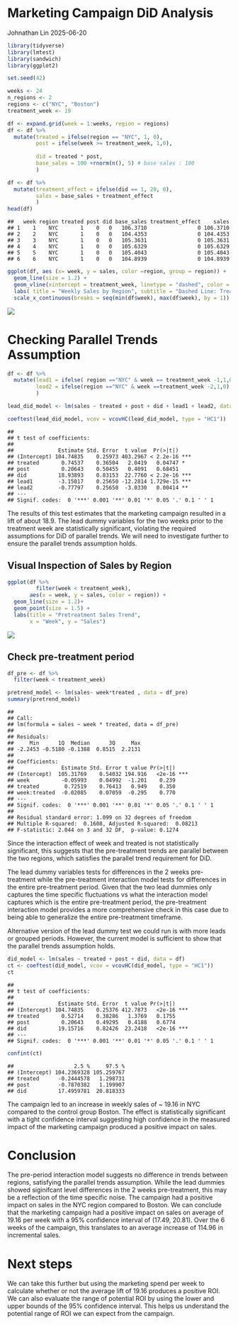 Marketing Campaign DiD Analysis
================
Johnathan Lin
2025-06-20

``` r
library(tidyverse)
library(lmtest)
library(sandwich)
library(ggplot2)
```

``` r
set.seed(42)
```

``` r
weeks <- 24
n_regions <- 2
regions <- c("NYC", "Boston")
treatment_week <- 19
```

``` r
df <- expand.grid(week = 1:weeks, region = regions)
df <- df %>% 
  mutate(treated = ifelse(region == "NYC", 1, 0),
         post = ifelse(week >= treatment_week, 1,0),
         
         did = treated * post,
         base_sales = 100 +rnorm(n(), 5) # base sales : 100
         )
```

``` r
df <- df %>% 
  mutate(treatment_effect = ifelse(did == 1, 20, 0),
         sales = base_sales + treatment_effect
         )
head(df)
```

    ##   week region treated post did base_sales treatment_effect    sales
    ## 1    1    NYC       1    0   0   106.3710                0 106.3710
    ## 2    2    NYC       1    0   0   104.4353                0 104.4353
    ## 3    3    NYC       1    0   0   105.3631                0 105.3631
    ## 4    4    NYC       1    0   0   105.6329                0 105.6329
    ## 5    5    NYC       1    0   0   105.4043                0 105.4043
    ## 6    6    NYC       1    0   0   104.8939                0 104.8939

``` r
ggplot(df, aes (x= week, y = sales, color =region, group = region)) +
  geom_line(size = 1.2) + 
  geom_vline(xintercept = treatment_week, linetype = "dashed", color = 'black') +
  labs( title = "Weekly Sales by Region", subtitle = "Dashed Line: Treatment Starts in NYC", y = "Sales", x = "Week") +
  scale_x_continuous(breaks = seq(min(df$week), max(df$week), by = 1)) 
```

![](Regional-Marketing-Campaign-Effect-using-DiD_files/figure-gfm/unnamed-chunk-5-1.png)<!-- -->

# Checking Parallel Trends Assumption

``` r
df <- df %>% 
  mutate(lead1 = ifelse( region =="NYC" & week == treatment_week -1,1,0),
         lead2 = ifelse(region =="NYC" & week ==treatment_week -2,1,0)
         )
```

``` r
lead_did_model <- lm(sales ~ treated + post + did + lead1 + lead2, data = df)
```

``` r
coeftest(lead_did_model, vcov = vcovHC(lead_did_model, type = "HC1"))
```

    ## 
    ## t test of coefficients:
    ## 
    ##              Estimate Std. Error  t value  Pr(>|t|)    
    ## (Intercept) 104.74835    0.25973 403.2967 < 2.2e-16 ***
    ## treated       0.74537    0.36504   2.0419   0.04747 *  
    ## post          0.20643    0.50455   0.4091   0.68451    
    ## did          18.93893    0.83153  22.7760 < 2.2e-16 ***
    ## lead1        -3.15017    0.25650 -12.2814 1.729e-15 ***
    ## lead2        -0.77797    0.25650  -3.0330   0.00414 ** 
    ## ---
    ## Signif. codes:  0 '***' 0.001 '**' 0.01 '*' 0.05 '.' 0.1 ' ' 1

The results of this test estimates that the marketing campaign resulted
in a lift of about 18.9. The lead dummy variables for the two weeks
prior to the treatment week are statistically significant, violating the
required assumptions for DiD of parallel trends. We will need to
investigate further to ensure the parallel trends assumption holds.

## Visual Inspection of Sales by Region

``` r
ggplot(df %>% 
         filter(week < treatment_week),
       aes(x = week, y = sales, color = region)) +
  geom_line(size = 1.2)+
  geom_point(size = 1.5) +
  labs(title = "Pretreatment Sales Trend",
       x = "Week", y = "Sales") 
```

![](Regional-Marketing-Campaign-Effect-using-DiD_files/figure-gfm/unnamed-chunk-9-1.png)<!-- -->

## Check pre-treatment period

``` r
df_pre <- df %>% 
  filter(week < treatment_week)
```

``` r
pretrend_model <- lm(sales~ week*treated , data = df_pre)
summary(pretrend_model)
```

    ## 
    ## Call:
    ## lm(formula = sales ~ week * treated, data = df_pre)
    ## 
    ## Residuals:
    ##     Min      1Q  Median      3Q     Max 
    ## -2.2453 -0.5180 -0.1388  0.8515  2.2131 
    ## 
    ## Coefficients:
    ##               Estimate Std. Error t value Pr(>|t|)    
    ## (Intercept)  105.31769    0.54032 194.916   <2e-16 ***
    ## week          -0.05993    0.04992  -1.201    0.239    
    ## treated        0.72519    0.76413   0.949    0.350    
    ## week:treated  -0.02085    0.07059  -0.295    0.770    
    ## ---
    ## Signif. codes:  0 '***' 0.001 '**' 0.01 '*' 0.05 '.' 0.1 ' ' 1
    ## 
    ## Residual standard error: 1.099 on 32 degrees of freedom
    ## Multiple R-squared:  0.1608, Adjusted R-squared:  0.08213 
    ## F-statistic: 2.044 on 3 and 32 DF,  p-value: 0.1274

Since the interaction effect of week and treated is not statistically
significant, this suggests that the pre-treatment trends are parallel
between the two regions, which satisfies the parallel trend requirement
for DiD.

The lead dummy variables tests for differences in the 2 weeks
pre-treatment while the pre-treatment interaction model tests for
differences in the entire pre-treatment period. Given that the two lead
dummies only captures the time specific fluctuations vs what the
interaction model captures which is the entire pre-treatment period, the
pre-treatment interaction model provides a more comprehensive check in
this case due to being able to generalize the entire pre-treatment
timeframe.

Alternative version of the lead dummy test we could run is with more
leads or grouped periods. However, the current model is sufficient to
show that the parallel trends assumption holds.

``` r
did_model <- lm(sales ~ treated + post + did, data = df)
ct <- coeftest(did_model, vcov = vcovHC(did_model, type = "HC1"))
ct
```

    ## 
    ## t test of coefficients:
    ## 
    ##              Estimate Std. Error  t value Pr(>|t|)    
    ## (Intercept) 104.74835    0.25376 412.7873   <2e-16 ***
    ## treated       0.52714    0.38286   1.3769   0.1755    
    ## post          0.20643    0.49295   0.4188   0.6774    
    ## did          19.15716    0.82426  23.2418   <2e-16 ***
    ## ---
    ## Signif. codes:  0 '***' 0.001 '**' 0.01 '*' 0.05 '.' 0.1 ' ' 1

``` r
confint(ct)
```

    ##                   2.5 %     97.5 %
    ## (Intercept) 104.2369328 105.259767
    ## treated      -0.2444578   1.298731
    ## post         -0.7870382   1.199907
    ## did          17.4959781  20.818333

The campaign led to an increase in weekly sales of ~ 19.16 in NYC
compared to the control group Boston. The effect is statistically
significant with a tight confidence interval suggesting high confidence
in the measured impact of the marketing campaign produced a positive
impact on sales.

# Conclusion

The pre-period interaction model suggests no difference in trends
between regions, satisfying the parallel trends assumption. While the
lead dummies showed siginifcant level differences in the 2 weeks
pre-treatment, this may be a reflection of the time specific noise. The
campaign had a positive impact on sales in the NYC region compared to
Boston. We can conclude that the marketing campaign had a positive
impact on sales on average of 19.16 per week with a 95% confidence
interval of (17.49, 20.81). Over the 6 weeks of the campaign, this
translates to an average increase of 114.96 in incremental sales.

# Next steps

We can take this further but using the marketing spend per week to
calculate whether or not the average lift of 19.16 produces a positive
ROI. We can also evaluate the range of potential ROI by using the lower
and upper bounds of the 95% confidence interval. This helps us
understand the potential range of ROI we can expect from the campaign.

